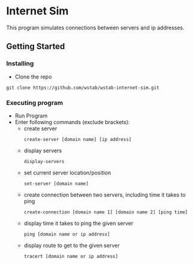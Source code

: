 # Internet Sim

This program simulates connections between servers and ip addresses.

## Getting Started

### Installing

* Clone the repo
```
git clone https://github.com/wstab/wstab-internet-sim.git
```

### Executing program

* Run Program
* Enter following commands (exclude brackets):
  - create server
    ```
    create-server [domain name] [ip address]
    ```
  - display servers
    ```
    display-servers
    ```
  - set current server location/position
    ```
    set-server [domain name]
    ```
  - create connection between two servers, including time it takes to ping 
    ```
    create-connection [domain name 1] [domain name 2] [ping time]
    ```
  - display time it takes to ping the given server
    ```
    ping [domain name or ip address]
    ```
  - display route to get to the given server
    ```
    tracert [domain name or ip address]
    ```
